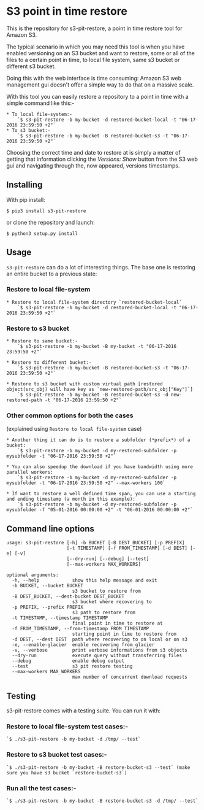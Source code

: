 # S3 point in time restore

This is the repository for s3-pit-restore, a point in time restore tool
for Amazon S3.

The typical scenario in which you may need this tool is when you have
enabled versioning on an S3 bucket and want to restore, some or all of
the files to a certain point in time, to local file system, same s3 bucket or different s3 bucket.

Doing this with the web interface is time consuming: Amazon S3 web management
gui doesn't offer a simple way to do that on a massive scale.

With this tool you can easily restore a repository to a point in time
with a simple command like this:-

	* To local file-system:-
		`$ s3-pit-restore -b my-bucket -d restored-bucket-local -t "06-17-2016 23:59:50 +2"`
	* To s3 bucket:-
		`$ s3-pit-restore -b my-bucket -B restored-bucket-s3 -t "06-17-2016 23:59:50 +2"`

Choosing the correct time and date to restore at is simply a matter of getting
that information clicking the *Versions: Show* button from the S3 web gui
and navigating through the, now appeared, versions timestamps. 

## Installing

With pip install:

`$ pip3 install s3-pit-restore`

or clone the repository and launch:

`$ python3 setup.py install`

## Usage

`s3-pit-restore` can do a lot of interesting things. The base one is restoring an entire bucket to a previous state:

### Restore to local file-system

	* Restore to local file-system directory `restored-bucket-local`
		`$ s3-pit-restore -b my-bucket -d restored-bucket-local -t "06-17-2016 23:59:50 +2"`

### Restore to s3 bucket

	* Restore to same bucket:-
		`$ s3-pit-restore -b my-bucket -B my-bucket -t "06-17-2016 23:59:50 +2"`

	* Restore to different bucket:-
		`$ s3-pit-restore -b my-bucket -B restored-bucket-s3 -t "06-17-2016 23:59:50 +2"`

	* Restore to s3 bucket with custom virtual path [restored object(src_obj) will have key as `new-restored-path/src_obj["Key"]`]
		`$ s3-pit-restore -b my-bucket -B restored-bucket-s3 -d new-restored-path -t "06-17-2016 23:59:50 +2"`

### Other common options for both the cases

(explained using `Restore to local file-system` case)

	* Another thing it can do is to restore a subfolder (*prefix*) of a bucket:
		`$ s3-pit-restore -b my-bucket -d my-restored-subfolder -p mysubfolder -t "06-17-2016 23:59:50 +2"`

	* You can also speedup the download if you have bandwidth using more parallel workers:
		`$ s3-pit-restore -b my-bucket -d my-restored-subfolder -p mysubfolder -t "06-17-2016 23:59:50 +2" --max-workers 100`

	* If want to restore a well defined time span, you can use a starting and ending timestamp (a month in this example):
		`$ s3-pit-restore -b my-bucket -d my-restored-subfolder -p mysubfolder -f "05-01-2016 00:00:00 +2" -t "06-01-2016 00:00:00 +2"`

## Command line options

```
usage: s3-pit-restore [-h] -b BUCKET [-B DEST_BUCKET] [-p PREFIX]
                      [-t TIMESTAMP] [-f FROM_TIMESTAMP] [-d DEST] [-e] [-v]
                      [--dry-run] [--debug] [--test]
                      [--max-workers MAX_WORKERS]

optional arguments:
  -h, --help            show this help message and exit
  -b BUCKET, --bucket BUCKET
                        s3 bucket to restore from
  -B DEST_BUCKET, --dest-bucket DEST_BUCKET
                        s3 bucket where recovering to
  -p PREFIX, --prefix PREFIX
                        s3 path to restore from
  -t TIMESTAMP, --timestamp TIMESTAMP
                        final point in time to restore at
  -f FROM_TIMESTAMP, --from-timestamp FROM_TIMESTAMP
                        starting point in time to restore from
  -d DEST, --dest DEST  path where recovering to on local or on s3
  -e, --enable-glacier  enable recovering from glacier
  -v, --verbose         print verbose informations from s3 objects
  --dry-run             execute query without transferring files
  --debug               enable debug output
  --test                s3 pit restore testing
  --max-workers MAX_WORKERS
                        max number of concurrent download requests
```

## Testing

s3-pit-restore comes with a testing suite. You can run it with:

### Restore to local file-system test cases:-
	`$ ./s3-pit-restore -b my-bucket -d /tmp/ --test`

### Restore to s3 bucket test cases:-
	`$ ./s3-pit-restore -b my-bucket -B restore-bucket-s3 --test` (make sure you have s3 bucket `restore-bucket-s3`)

### Run all the test cases:-
	`$ ./s3-pit-restore -b my-bucket -B restore-bucket-s3 -d /tmp/ --test`
